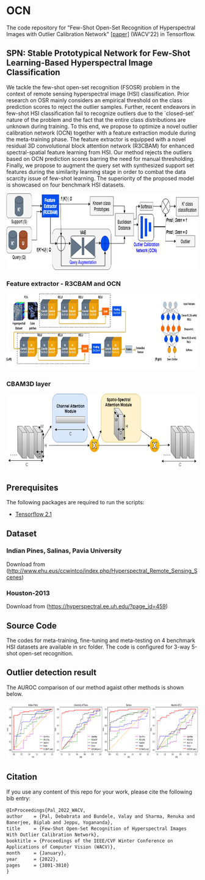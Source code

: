 # OCN

The code repository for "Few-Shot Open-Set Recognition of Hyperspectral Images with Outlier Calibration Network" [[paper]](https://openaccess.thecvf.com/content/WACV2022/papers/Pal_Few-Shot_Open-Set_Recognition_of_Hyperspectral_Images_With_Outlier_Calibration_Network_WACV_2022_paper.pdf) (WACV'22) in Tensorflow. 

## SPN: Stable Prototypical Network for Few-Shot Learning-Based Hyperspectral Image Classification

We tackle the few-shot open-set recognition (FSOSR) problem in the context of remote sensing hyperspectral image (HSI) classification. Prior research on OSR mainly considers an empirical threshold on the class prediction scores to reject the outlier samples. Further, recent endeavors in few-shot HSI classification fail to recognize outliers due to the `closed-set' nature of the problem and the fact that the entire class distributions are unknown during training. To this end, we propose to optimize a novel outlier calibration network (OCN) together with a feature extraction module during the meta-training phase. The feature extractor is equipped with a novel residual 3D convolutional block attention network (R3CBAM) for enhanced spectral-spatial feature learning from HSI. Our method rejects the outliers based on OCN prediction scores barring the need for manual thresholding. Finally, we propose to augment the query set with synthesized support set features during the similarity learning stage in order to combat the data scarcity issue of few-shot learning. The superiority of the proposed model is showcased on four benchmark HSI datasets.

<img src='Imgs/Fig3_ProtoOSR.png' width='700' height='200'>

### Feature extractor - R3CBAM and OCN

<img src='Imgs/Fig4_R3CBAN.png' width='900' height='200'>

### CBAM3D layer

<img src='Imgs/Fig5_cbam3d.png' width='700' height='200'>

## Prerequisites

The following packages are required to run the scripts:

- [Tensorflow 2.1](https://www.tensorflow.org/)

## Dataset

### Indian Pines, Salinas, Pavia University
Download from (http://www.ehu.eus/ccwintco/index.php/Hyperspectral_Remote_Sensing_Scenes) 

### Houston-2013
Download from (https://hyperspectral.ee.uh.edu/?page_id=459)

## Source Code
The codes for meta-training, fine-tuning and meta-testing on 4 benchmark HSI datasets are available in src folder.  The code is configured for 3-way 5-shot open-set recognition.
 
## Outlier detection result

The AUROC comparison of our method agaist other methods is shown  below.

<img src='Imgs/Fig6_AUROC_Comparison.png' width='900' height='150'>
  

## Citation
If you use any content of this repo for your work, please cite the following bib entry:

	@InProceedings{Pal_2022_WACV,
    author    = {Pal, Debabrata and Bundele, Valay and Sharma, Renuka and Banerjee, Biplab and Jeppu, Yogananda},
    title     = {Few-Shot Open-Set Recognition of Hyperspectral Images With Outlier Calibration Network},
    booktitle = {Proceedings of the IEEE/CVF Winter Conference on Applications of Computer Vision (WACV)},
    month     = {January},
    year      = {2022},
    pages     = {3801-3810}
	}
